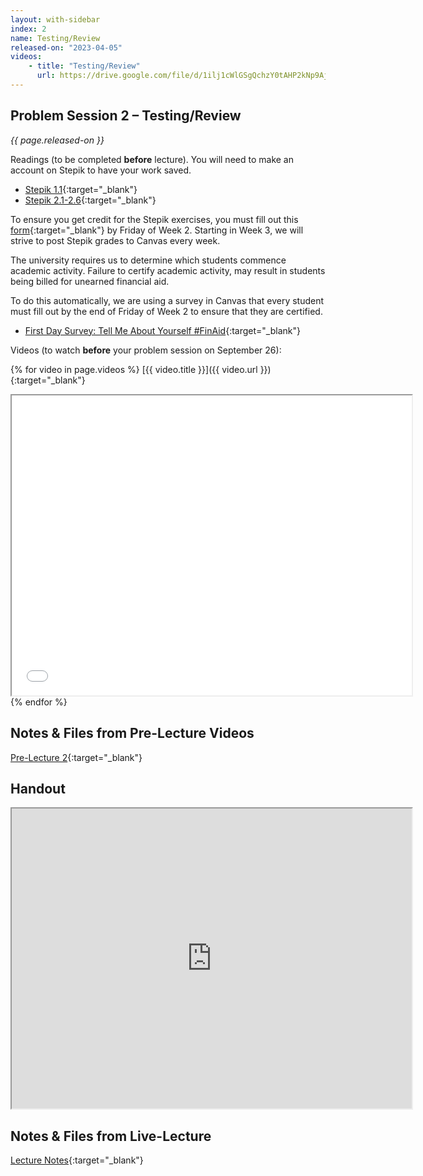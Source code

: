 ```yaml
---
layout: with-sidebar
index: 2
name: Testing/Review
released-on: "2023-04-05"
videos:
    - title: "Testing/Review"
      url: https://drive.google.com/file/d/1ilj1cWlGSgQchzY0tAHP2kNp9AjSx_wR
---
```


## Problem Session 2 – Testing/Review

_{{ page.released-on }}_

Readings (to be completed **before** lecture). You will need to make an account on Stepik to have your work saved.
- [Stepik 1.1](https://stepik.org/lesson/660933/step/1?unit=658548){:target="_blank"}
- [Stepik 2.1-2.6](https://stepik.org/lesson/693583/step/1?unit=693185){:target="_blank"}

To ensure you get credit for the Stepik exercises, you must fill out this [form](https://forms.gle/4UwhBqLGQaZKmwcF7){:target="_blank"} by Friday of Week 2. Starting in Week 3, we will strive to post Stepik grades to Canvas every week.

The university requires us to determine which students commence academic activity. Failure to certify academic activity, may result in students being billed for unearned financial aid.

To do this automatically, we are using a survey in Canvas that every student must fill out by the end of Friday of Week 2 to ensure that they are certified.
- [First Day Survey: Tell Me About Yourself #FinAid](https://canvas.ucsd.edu/courses/45403/quizzes/133769){:target="_blank"}

Videos (to watch **before** your problem session on September 26):

{% for video in page.videos %}
[{{ video.title }}]({{ video.url }}){:target="_blank"}

<iframe src="{{ video.url }}/preview" width="640" height="480" allow="autoplay"></iframe>
{% endfor %}

## Notes & Files from Pre-Lecture Videos

[Pre-Lecture 2](https://github.com/ucsd-cse12-sp23/ucsd-cse12-sp23.github.io/tree/main/_pre-lectures/lecture-02){:target="_blank"}

## Handout

<iframe src="https://drive.google.com/file/d/10v-04XdYlVabMqShRJ5yoN9e8LGtTRbV/preview" width="640" height="480" allow="autoplay"></iframe>

## Notes & Files from Live-Lecture

[Lecture Notes](https://github.com/ucsd-cse12-sp23/ucsd-cse12-sp23.github.io/tree/main/_lectures/lecture-02){:target="_blank"}
